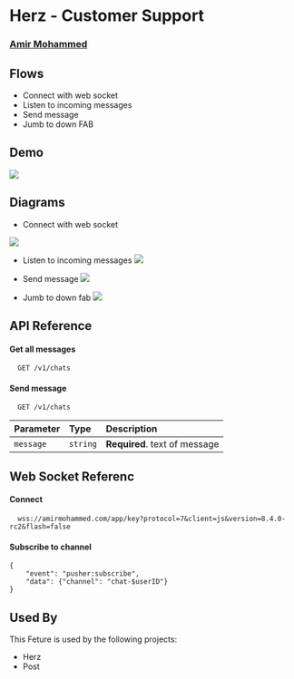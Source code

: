 
# Herz - Customer Support

### [Amir Mohammed](https://www.linkedin.com/in/amir-mohammed-7b1306128/)

## Flows

 - Connect with web socket
 - Listen to incoming messages
 - Send message
 - Jumb to down FAB

## Demo

![](https://dgitsa-my.sharepoint.com/personal/a_mohammed_exab_sa/Documents/Diagrams/h-cs-demo.gif)


## Diagrams

 - Connect with web socket

![](https://dgitsa-my.sharepoint.com/personal/a_mohammed_exab_sa/Documents/Diagrams/h-cs-connect.png)


 - Listen to incoming messages
 ![](https://dgitsa-my.sharepoint.com/personal/a_mohammed_exab_sa/Documents/Diagrams/h-cs-listen.png)
 
 - Send message
 ![](https://dgitsa-my.sharepoint.com/personal/a_mohammed_exab_sa/Documents/Diagrams/h-cs-send.png)
 
 - Jumb to down fab
![](https://dgitsa-my.sharepoint.com/personal/a_mohammed_exab_sa/Documents/Diagrams/h-cs-fab.png)

## API Reference

#### Get all messages

```http
  GET /v1/chats
```

#### Send message

```http
  GET /v1/chats
```

| Parameter | Type     | Description                       |
| :-------- | :------- | :-------------------------------- |
| `message` | `string` | **Required**. text of message |


## Web Socket Referenc

#### Connect

```http
  wss://amirmohammed.com/app/key?protocol=7&client=js&version=8.4.0-rc2&flash=false
```

#### Subscribe to channel

```http
{
    "event": "pusher:subscribe",
    "data": {"channel": "chat-$userID"}
}
```

## Used By

This Feture is used by the following projects:

- Herz
- Post

